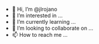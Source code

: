 - 👋 Hi, I’m @jlrojano
- 👀 I’m interested in ...
- 🌱 I’m currently learning ...
- 💞️ I’m looking to collaborate on ...
- 📫 How to reach me ...

<!---
jlrojano/jlrojano is a ✨ special ✨ repository because its `README.md` (this file) appears on your GitHub profile.
You can click the Preview link to take a look at your changes.
--->
